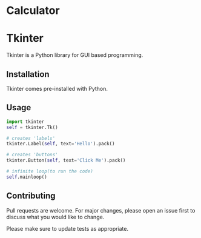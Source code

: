 # Calculator
# Tkinter

Tkinter is a Python library for GUI based programming.

## Installation

Tkinter comes pre-installed with Python.

## Usage

```python
import tkinter
self = tkinter.Tk()

# creates 'labels'
tkinter.Label(self, text='Hello').pack()

# creates 'buttons'
tkinter.Button(self, text='Click Me').pack()

# infinite loop(to run the code)
self.mainloop()
```

## Contributing
Pull requests are welcome. For major changes, please open an issue first to discuss what you would like to change.

Please make sure to update tests as appropriate.
